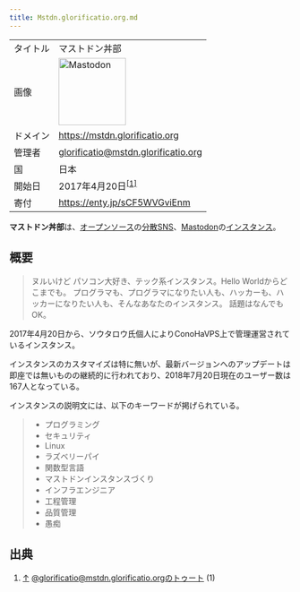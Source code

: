 ```yaml
---
title: Mstdn.glorificatio.org.md
---
```

<div>

|          |                                                                                                                                                                                                                                                                                                        |
|----------|--------------------------------------------------------------------------------------------------------------------------------------------------------------------------------------------------------------------------------------------------------------------------------------------------------|
| タイトル | マストドン丼部                                                                                                                                                                                                                                                                                         |
| 画像     | [<img src="/images/thumb/0/00/Mastodon_logo.png/120px-Mastodon_logo.png" srcset="/images/thumb/0/00/Mastodon_logo.png/180px-Mastodon_logo.png 1.5x, /images/0/00/Mastodon_logo.png 2x" width="120" height="120" alt="Mastodon" />](/%E3%83%95%E3%82%A1%E3%82%A4%E3%83%AB:Mastodon_logo.png "Mastodon") |
| ドメイン | <a href="https://mstdn.glorificatio.org" rel="nofollow">https://mstdn.glorificatio.org</a>                                                                                                                                                                                                             |
| 管理者   | <a href="http://mstdn.glorificatio.org/@glorificatio" rel="nofollow">glorificatio@mstdn.glorificatio.org</a>                                                                                                                                                                                           |
| 国       | 日本                                                                                                                                                                                                                                                                                                   |
| 開始日   | 2017年4月20日<sup>[\[1\]](#cite_note-1)</sup>                                                                                                                                                                                                                                                          |
| 寄付     | <a href="https://enty.jp/sCF5WVGviEnm" rel="nofollow">https://enty.jp/sCF5WVGviEnm</a>                                                                                                                                                                                                                 |

**マストドン丼部**は、[オープンソース](/%E3%82%AA%E3%83%BC%E3%83%97%E3%83%B3%E3%82%BD%E3%83%BC%E3%82%B9 "オープンソース")の[分散SNS](/%E5%88%86%E6%95%A3SNS "分散SNS")、[Mastodon](/Mastodon "Mastodon")の[インスタンス](/%E3%82%A4%E3%83%B3%E3%82%B9%E3%82%BF%E3%83%B3%E3%82%B9 "インスタンス")。

## 概要

> ヌルいけど パソコン大好き、テック系インスタンス。Hello Worldからどこまでも。 プログラマも、プログラマになりたい人も、ハッカーも、ハッカーになりたい人も、そんなあなたのインスタンス。 話題はなんでもOK。

2017年4月20日から、ソウタロウ氏個人によりConoHaVPS上で管理運営されているインスタンス。

インスタンスのカスタマイズは特に無いが、最新バージョンへのアップデートは即座では無いものの継続的に行われており、2018年7月20日現在のユーザー数は167人となっている。

インスタンスの説明文には、以下のキーワードが掲げられている。

> -   プログラミング
> -   セキュリティ
> -   Linux
> -   ラズベリーパイ
> -   関数型言語
> -   マストドンインスタンスづくり
> -   インフラエンジニア
> -   工程管理
> -   品質管理
> -   愚痴

## 出典

<div>

1.  [↑](#cite_ref-1) <a href="https://mstdn.glorificatio.org/@glorificatio/1" rel="nofollow">@glorificatio@mstdn.glorificatio.orgのトゥート (1)</a>

</div>

</div>

